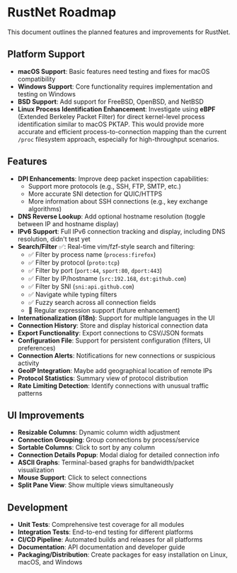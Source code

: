 # RustNet Roadmap

This document outlines the planned features and improvements for RustNet.

## Platform Support

- **macOS Support**: Basic features need testing and fixes for macOS compatibility
- **Windows Support**: Core functionality requires implementation and testing on Windows
- **BSD Support**: Add support for FreeBSD, OpenBSD, and NetBSD
- **Linux Process Identification Enhancement**: Investigate using **eBPF** (Extended Berkeley Packet Filter) for direct kernel-level process identification similar to macOS PKTAP. This would provide more accurate and efficient process-to-connection mapping than the current `/proc` filesystem approach, especially for high-throughput scenarios.

## Features

- **DPI Enhancements**: Improve deep packet inspection capabilities:
  - Support more protocols (e.g., SSH, FTP, SMTP, etc.)
  - More accurate SNI detection for QUIC/HTTPS
  - More information about SSH connections (e.g., key exchange algorithms)
- **DNS Reverse Lookup**: Add optional hostname resolution (toggle between IP and hostname display)
- **IPv6 Support**: Full IPv6 connection tracking and display, including DNS resolution, didn't test yet
- **Search/Filter** ✅: Real-time vim/fzf-style search and filtering:
  - ✅ Filter by process name (`process:firefox`)
  - ✅ Filter by protocol (`proto:tcp`)
  - ✅ Filter by port (`port:44`, `sport:80`, `dport:443`)
  - ✅ Filter by IP/hostname (`src:192.168`, `dst:github.com`)
  - ✅ Filter by SNI (`sni:api.github.com`)
  - ✅ Navigate while typing filters
  - ✅ Fuzzy search across all connection fields
  - 🔄 Regular expression support (future enhancement)
- **Internationalization (i18n)**: Support for multiple languages in the UI
- **Connection History**: Store and display historical connection data
- **Export Functionality**: Export connections to CSV/JSON formats
- **Configuration File**: Support for persistent configuration (filters, UI preferences)
- **Connection Alerts**: Notifications for new connections or suspicious activity
- **GeoIP Integration**: Maybe add geographical location of remote IPs
- **Protocol Statistics**: Summary view of protocol distribution
- **Rate Limiting Detection**: Identify connections with unusual traffic patterns

## UI Improvements

- **Resizable Columns**: Dynamic column width adjustment
- **Connection Grouping**: Group connections by process/service
- **Sortable Columns**: Click to sort by any column
- **Connection Details Popup**: Modal dialog for detailed connection info
- **ASCII Graphs**: Terminal-based graphs for bandwidth/packet visualization
- **Mouse Support**: Click to select connections
- **Split Pane View**: Show multiple views simultaneously

## Development

- **Unit Tests**: Comprehensive test coverage for all modules
- **Integration Tests**: End-to-end testing for different platforms
- **CI/CD Pipeline**: Automated builds and releases for all platforms
- **Documentation**: API documentation and developer guide
- **Packaging/Distribution**: Create packages for easy installation on Linux, macOS, and Windows